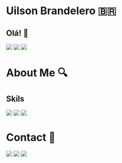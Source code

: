 # Uilson Brandelero :brazil:
## Olá! 👋
<img src = "https://github-readme-stats.vercel.app/api?username=UilsonBrandelero&theme=vue-dark&show_icons=true&hide_border=true&count_private=true"/>
<img src ="https://github-readme-streak-stats.herokuapp.com/?user=UilsonBrandelero&theme=vue-dark&hide_border=true"/>
<img src = "https://github-readme-stats.vercel.app/api/top-langs/?username=UilsonBrandelero&theme=vue-dark&show_icons=true&hide_border=true&layout=compact"/>

# About Me 🔍
## Skils
<img src = "https://img.shields.io/badge/Java-ED8B00?style=for-the-badge&logo=openjdk&logoColor=white"/> <img src ="https://img.shields.io/badge/Spring-6DB33F?style=for-the-badge&logo=spring&logoColor=white"/> <img src = "https://img.shields.io/badge/PostgreSQL-316192?style=for-the-badge&logo=postgresql&logoColor=white"/>

# Contact 📱<br>  
[<img src = "https://img.shields.io/badge/Gmail-D14836?style=for-the-badge&logo=gmail&logoColor=white"/>](mailto:uilsonandrebrandelero@gmail.com) 
[<img src ="https://img.shields.io/badge/LinkedIn-0077B5?style=for-the-badge&logo=linkedin&logoColor=white"/>](https://www.linkedin.com/in/uilson-brandelero-354b05209)
[<img src = "https://img.shields.io/badge/WhatsApp-25D366?style=for-the-badge&logo=whatsapp&logoColor=white"/>](https://wa.me/5549998324361?text=Ol%C3%A1!%20Encontrei%20seu%20contato%20no%20GitHub.%20)

